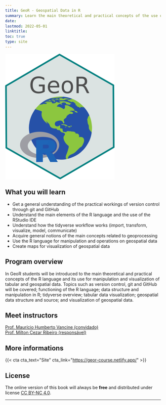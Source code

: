 ```yaml
---
title: GeoR - Geospatial Data in R
summary: Learn the main theoretical and practical concepts of the use of geospatial data with R applied to Ecology
date: 
lastmod: 2022-05-01
linktitle:
toc: true
type: site
---
```


<a href="https://geor-course.netlify.app/">
  <img src="geor.png" align="center">
</a> 

## What you will learn

- Get a general understanding of the practical workings of version control through git and GitHub
- Understand the main elements of the R language and the use of the RStudio IDE
- Understand how the tidyverse workflow works (import, transform, visualize, model, communicate)
- Acquire general notions of the main concepts related to geoprocessing
- Use the R language for manipulation and operations on geospatial data
- Create maps for visualization of geospatial data

## Program overview

In GeoR students will be introduced to the main theoretical and practical concepts of the R language and its use for manipulation and visualization of tabular and geospatial data. Topics such as version control, git and GitHub will be covered; functioning of the R language; data structure and manipulation in R; tidyverse overview; tabular data visualization; geospatial data structure and source; and visualization of geospatial data.

## Meet instructors

[Prof. Maurício Humberto Vancine (convidado)](https://mauriciovancine.github.io/)  
[Prof. Milton Cezar Ribeiro (responsável)](https://leec.eco.br/)

## More informations
{{< cta cta_text="Site" cta_link="https://geor-course.netlify.app/" >}}

## License

The online version of this book will always be **free** and distributed under license [CC BY-NC 4.0](https://creativecommons.org/licenses/by-nc/4.0/).

---